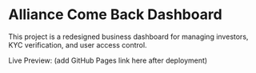 # Alliance Come Back Dashboard

This project is a redesigned business dashboard for managing investors, KYC verification, and user access control.

Live Preview: (add GitHub Pages link here after deployment)